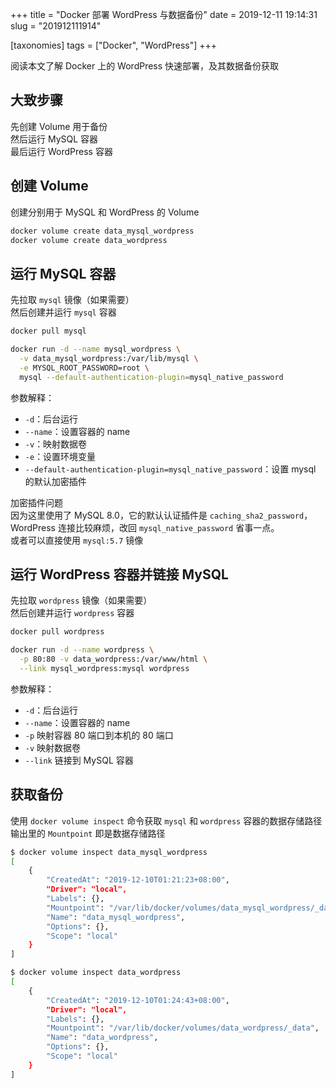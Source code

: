 +++
title = "Docker 部署 WordPress 与数据备份"
date = 2019-12-11 19:14:31
slug = "201912111914"

[taxonomies]
tags = ["Docker", "WordPress"]
+++

阅读本文了解 Docker 上的 WordPress 快速部署，及其数据备份获取

<!-- more -->

## 大致步骤

先创建 Volume 用于备份<br>
然后运行 MySQL 容器<br>
最后运行 WordPress 容器

## 创建 Volume

创建分别用于 MySQL 和 WordPress 的 Volume

```sh
docker volume create data_mysql_wordpress
docker volume create data_wordpress
```

## 运行 MySQL 容器

先拉取 `mysql` 镜像（如果需要）<br>
然后创建并运行 `mysql` 容器

```sh
docker pull mysql

docker run -d --name mysql_wordpress \
  -v data_mysql_wordpress:/var/lib/mysql \
  -e MYSQL_ROOT_PASSWORD=root \
  mysql --default-authentication-plugin=mysql_native_password
```

参数解释：

- `-d`：后台运行
- `--name`：设置容器的 name
- `-v`：映射数据卷
- `-e`：设置环境变量
- `--default-authentication-plugin=mysql_native_password`：设置 mysql 的默认加密插件

加密插件问题<br>
因为这里使用了 MySQL 8.0，它的默认认证插件是 `caching_sha2_password`，WordPress 连接比较麻烦，改回 `mysql_native_password` 省事一点。<br>
或者可以直接使用 `mysql:5.7` 镜像

## 运行 WordPress 容器并链接 MySQL

先拉取 `wordpress` 镜像（如果需要）<br>
然后创建并运行 `wordpress` 容器

```sh
docker pull wordpress

docker run -d --name wordpress \
  -p 80:80 -v data_wordpress:/var/www/html \
  --link mysql_wordpress:mysql wordpress
```

参数解释：

- `-d`：后台运行
- `--name`：设置容器的 name
- `-p` 映射容器 80 端口到本机的 80 端口
- `-v` 映射数据卷
- `--link` 链接到 MySQL 容器

## 获取备份

使用 `docker volume inspect` 命令获取 `mysql` 和 `wordpress` 容器的数据存储路径<br>
输出里的 `Mountpoint` 即是数据存储路径

```sh
$ docker volume inspect data_mysql_wordpress
[
    {
        "CreatedAt": "2019-12-10T01:21:23+08:00",
        "Driver": "local",
        "Labels": {},
        "Mountpoint": "/var/lib/docker/volumes/data_mysql_wordpress/_data",
        "Name": "data_mysql_wordpress",
        "Options": {},
        "Scope": "local"
    }
]

$ docker volume inspect data_wordpress
[
    {
        "CreatedAt": "2019-12-10T01:24:43+08:00",
        "Driver": "local",
        "Labels": {},
        "Mountpoint": "/var/lib/docker/volumes/data_wordpress/_data",
        "Name": "data_wordpress",
        "Options": {},
        "Scope": "local"
    }
]
```
